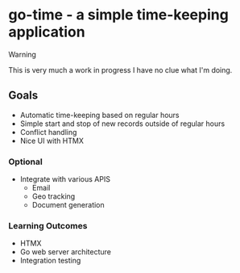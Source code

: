 # go-time - a simple time-keeping application

> [!WARNING]  
> This is very much a work in progress I have no clue what I'm doing.

## Goals
* Automatic time-keeping based on regular hours
* Simple start and stop of new records outside of regular hours
* Conflict handling
* Nice UI with HTMX

### Optional
* Integrate with various APIS
    * Email
    * Geo tracking
    * Document generation

### Learning Outcomes
* HTMX
* Go web server architecture
* Integration testing

